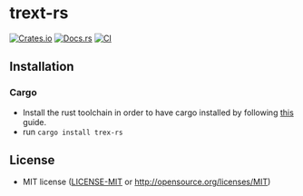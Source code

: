 # trext-rs

[![Crates.io](https://img.shields.io/crates/v/trex-rs.svg)](https://crates.io/crates/trex-rs)
[![Docs.rs](https://docs.rs/trex-rs/badge.svg)](https://docs.rs/trex-rs)
[![CI](https://github.com/Spyder337/trex-rs/workflows/CI/badge.svg)](https://github.com/Spyder337/trex-rs/actions)

## Installation

### Cargo

* Install the rust toolchain in order to have cargo installed by following
  [this](https://www.rust-lang.org/tools/install) guide.
* run `cargo install trex-rs`

## License
 * MIT license
   ([LICENSE-MIT](LICENSE-MIT) or http://opensource.org/licenses/MIT)


